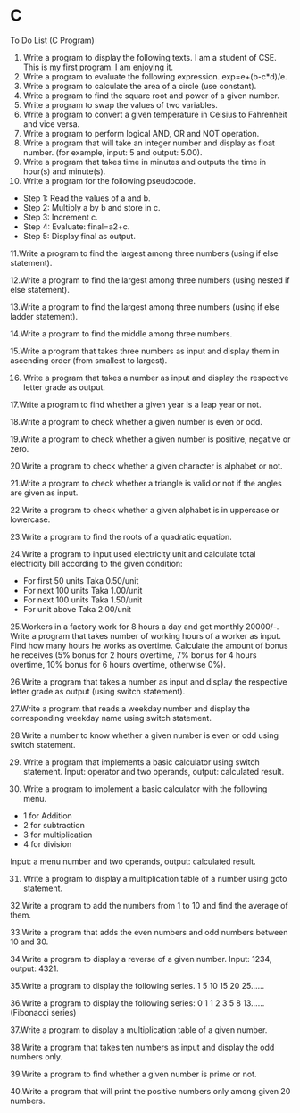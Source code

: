 # C
To Do List (C Program)
1. Write a program to display the following texts.
I am a student of CSE.
This is my first program. I am enjoying it.
2. Write a program to evaluate the following expression.
exp=e+(b-c*d)/e.
3. Write a program to calculate the area of a circle (use constant).
4. Write a program to find the square root and power of a given number.
5. Write a program to swap the values of two variables.
6. Write a program to convert a given temperature in Celsius to Fahrenheit and vice
versa.
7. Write a program to perform logical AND, OR and NOT operation.
8. Write a program that will take an integer number and display as float number.
(for example, input: 5 and output: 5.00).
9. Write a program that takes time in minutes and outputs the time in hour(s) and
minute(s).
10. Write a program for the following pseudocode.
- Step 1: Read the values of a and b.
- Step 2: Multiply a by b and store in c.
- Step 3: Increment c.
- Step 4: Evaluate: final=a2+c.
- Step 5: Display final as output.

11.Write a program to find the largest among three numbers (using if else statement).

12.Write a program to find the largest among three numbers (using nested if else
statement).

13.Write a program to find the largest among three numbers (using if else ladder
statement).

14.Write a program to find the middle among three numbers.

15.Write a program that takes three numbers as input and display them in ascending
order (from smallest to largest).

16. Write a program that takes a number as input and display the respective letter
grade as output.

17.Write a program to find whether a given year is a leap year or not.

18.Write a program to check whether a given number is even or odd.

19.Write a program to check whether a given number is positive, negative or zero.

20.Write a program to check whether a given character is alphabet or not.

21.Write a program to check whether a triangle is valid or not if the angles are given
as input.

22.Write a program to check whether a given alphabet is in uppercase or lowercase.

23.Write a program to find the roots of a quadratic equation.

24.Write a program to input used electricity unit and calculate total electricity bill
according to the given condition:

- For first 50 units Taka 0.50/unit
- For next 100 units Taka 1.00/unit
- For next 100 units Taka 1.50/unit
- For unit above Taka 2.00/unit

25.Workers in a factory work for 8 hours a day and get monthly 20000/-. Write a
program that takes number of working hours of a worker as input. Find how many
hours he works as overtime. Calculate the amount of bonus he receives (5%
bonus for 2 hours overtime, 7% bonus for 4 hours overtime, 10% bonus for 6
hours overtime, otherwise 0%).

26.Write a program that takes a number as input and display the respective letter
grade as output (using switch statement).

27.Write a program that reads a weekday number and display the corresponding
weekday name using switch statement.

28.Write a number to know whether a given number is even or odd using switch
statement.

29. Write a program that implements a basic calculator using switch statement.
Input: operator and two operands, output: calculated result.

30. Write a program to implement a basic calculator with the following menu.

- 1 for Addition
- 2 for subtraction
- 3 for multiplication
- 4 for division

Input: a menu number and two operands, output: calculated result.

31. Write a program to display a multiplication table of a number using goto
statement.

32.Write a program to add the numbers from 1 to 10 and find the average of them.

33.Write a program that adds the even numbers and odd numbers between 10 and
30.

34.Write a program to display a reverse of a given number. Input: 1234, output:
4321.

35.Write a program to display the following series.
 1 5 10 15 20 25.…..
 
36.Write a program to display the following series: 0 1 1 2 3 5 8 13…… (Fibonacci
series)

37.Write a program to display a multiplication table of a given number.

38.Write a program that takes ten numbers as input and display the odd numbers
only.

39.Write a program to find whether a given number is prime or not.

40.Write a program that will print the positive numbers only among given 20
numbers.
